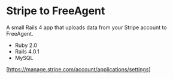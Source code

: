 # Stripe to FreeAgent

A small Rails 4 app that uploads data from your Stripe account to FreeAgent.

- Ruby 2.0
- Rails 4.0.1
- MySQL

[https://manage.stripe.com/account/applications/settings]